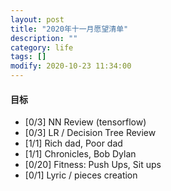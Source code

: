 ```yaml
---
layout: post
title: "2020年十一月愿望清单"
description: ""
category: life
tags: []
modify: 2020-10-23 11:34:00
---
```



#### 目标

+ [0/3] NN Review (tensorflow)
+ [0/3] LR / Decision Tree Review
+ [1/1] Rich dad, Poor dad
+ [1/1] Chronicles, Bob Dylan
+ [0/20] Fitness: Push Ups, Sit ups
+ [0/1] Lyric / pieces creation
